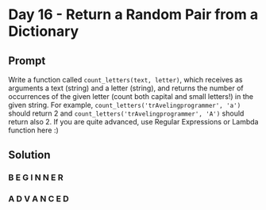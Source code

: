 # Day 16 - Return a Random Pair from a Dictionary

## Prompt

Write a function called `count_letters(text, letter)`, which receives as arguments a text (string) and a letter (string), and returns the number of occurrences of the given letter (count both capital and small letters!) in the given string. For example, `count_letters('trAvelingprogrammer', 'a')` should return 2 and `count_letters('trAvelingprogrammer', 'A')` should return also 2. If you are quite advanced, use Regular Expressions or Lambda function here :)


## Solution

### B E G I N N E R



### A D V A N C E D



